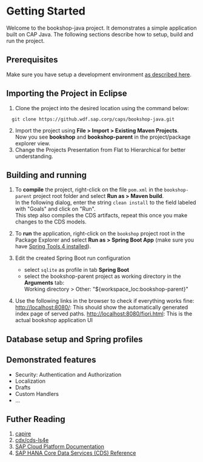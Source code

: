 # Getting Started

Welcome to the bookshop-java project. It demonstrates a simple application built on CAP Java.
The following sections describe how to setup, build and run the project.

## Prerequisites 
Make sure you have setup a development environment [as described here](https://github.wdf.sap.corp/cds-java/cds-services/blob/master/docs/local_dev_env.md).

## Importing the Project in Eclipse
1.  Clone the project into the desired location using the command below: 
```
  git clone https://github.wdf.sap.corp/caps/bookshop-java.git
```
2.  Import the project using **File > Import > Existing Maven Projects**.  
Now you see **bookshop** and **bookshop-parent** in the project/package explorer view.
3.  Change the Projects Presentation from Flat to Hierarchical for better understanding.

## Building and running
1.  To **compile** the project, right-click on the file `pom.xml` in the `bookshop-parent` project root folder and select 
**Run as > Maven build**.  
    In the following dialog, enter the string `clean install` to the field labeled with "Goals" and click on "Run".  
    This step also compiles the CDS artifacts, repeat this once you make changes to the CDS models.
2.  To **run** the application, right-click on the `bookshop` project root in the Package Explorer and select **Run as > Spring Boot App** (make sure you have [Spring Tools 4 installed](https://github.wdf.sap.corp/cds-java/cds-services/blob/master/docs/local_dev_env.md)).
3.  Edit the created Spring Boot run configuration
    - select `sqlite` as profile in tab **Spring Boot**
    - select the bookshop-parent project as working directory in the **Arguments** tab:  
      Working directory > Other: "${workspace_loc:bookshop-parent}"
    
4.  Use the following links in the browser to check if everything works fine:  
  <http://localhost:8080/>:  This should show the automatically generated index page of served paths.
  <http://localhost:8080/fiori.html>:  This is the actual bookshop application UI

## Database setup and Spring profiles

## Demonstrated features
- Security: Authentication and Authorization
- Localization
- Drafts
- Custom Handlers
- ...

## Futher Reading
1. [capire](https://github.wdf.sap.corp/pages/cap/)
2. [cdx/cds-ls4e](https://github.wdf.sap.corp/cdx/cds-ls4e/wiki)
3. [SAP Cloud Platform Documentation](https://help.sap.com/viewer/65de2977205c403bbc107264b8eccf4b/Cloud/en-US/00823f91779d4d42aa29a498e0535cdf.html) 
4. [SAP HANA Core Data Services (CDS) Reference](https://help.sap.com/viewer/09b6623836854766b682356393c6c416/2.0.02/en-US)


